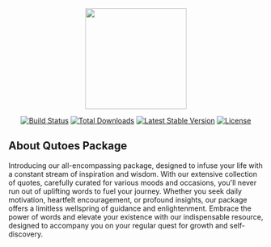 <div id="header" align="center">
  <img src="https://media.giphy.com/media/fwbzI2kV3Qrlpkh59e/giphy.gif" width="200"/>
</div>

<p align="center">
<a href="https://travis-ci.org/laravel/framework"><img src="https://travis-ci.org/laravel/framework.svg" alt="Build Status"></a>
<a href="https://packagist.org/packages/laravel/framework"><img src="https://poser.pugx.org/laravel/framework/d/total.svg" alt="Total Downloads"></a>
<a href="https://packagist.org/packages/laravel/framework"><img src="https://poser.pugx.org/laravel/framework/v/stable.svg" alt="Latest Stable Version"></a>
<a href="https://packagist.org/packages/laravel/framework"><img src="https://poser.pugx.org/laravel/framework/license.svg" alt="License"></a>
</p>

## About Qutoes Package

Introducing our all-encompassing package, designed to infuse your life with a constant stream of inspiration and wisdom. With our extensive collection of quotes, carefully curated for various moods and occasions, you'll never run out of uplifting words to fuel your journey. Whether you seek daily motivation, heartfelt encouragement, or profound insights, our package offers a limitless wellspring of guidance and enlightenment. Embrace the power of words and elevate your existence with our indispensable resource, designed to accompany you on your regular quest for growth and self-discovery.
